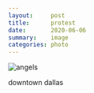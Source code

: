 ```yaml
---
layout:     post
title:      protest
date:       2020-06-06
summary:    image
categories: photo
---
```


![angels](https://i.imgur.com/OFj8Ykk.jpg)

downtown dallas
